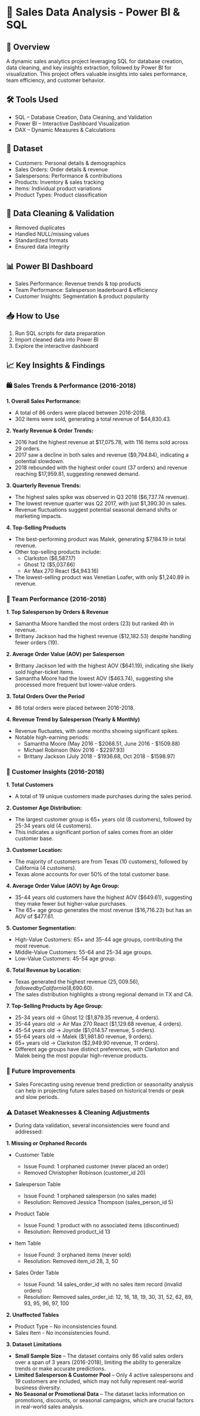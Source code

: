 # 📌 Sales Data Analysis - Power BI & SQL

## 📖 Overview
A dynamic sales analytics project leveraging SQL for database creation, data cleaning, and key insights extraction, followed by Power BI for visualization. This project offers valuable insights into sales performance, team efficiency, and customer behavior.

## 🛠️ Tools Used

- SQL – Database Creation, Data Cleaning, and Validation
- Power BI – Interactive Dashboard Visualization  
- DAX – Dynamic Measures & Calculations  

## 📂 Dataset
- Customers: Personal details & demographics  
- Sales Orders: Order details & revenue  
- Salespersons: Performance & contributions  
- Products: Inventory & sales tracking  
- Items: Individual product variations  
- Product Types: Product classification  

## 🔎 Data Cleaning & Validation
- Removed duplicates  
- Handled NULL/missing values  
- Standardized formats  
- Ensured data integrity  

## 📊 Power BI Dashboard
- Sales Performance: Revenue trends & top products  
- Team Performance: Salesperson leaderboard & efficiency  
- Customer Insights: Segmentation & product popularity  

## 📥 How to Use
1. Run SQL scripts for data preparation  
2. Import cleaned data into Power BI  
3. Explore the interactive dashboard  

## 📈 Key Insights & Findings
### 🛍️ Sales Trends & Performance (2016-2018)
**1. Overall Sales Performance:**
  - A total of 86 orders were placed between 2016-2018.  
  - 302 items were sold, generating a total revenue of $44,830.43.  

**2. Yearly Revenue & Order Trends:**  
  - 2016 had the highest revenue at $17,075.78, with 116 items sold across 29 orders.  
  - 2017 saw a decline in both sales and revenue ($9,794.84), indicating a potential slowdown.  
  - 2018 rebounded with the highest order count (37 orders) and revenue reaching $17,959.81, suggesting renewed demand.

**3. Quarterly Revenue Trends:**  
  - The highest sales spike was observed in Q3 2018 ($6,737.74 revenue).  
  - The lowest revenue quarter was Q2 2017, with just $1,390.30 in sales.  
  - Revenue fluctuations suggest potential seasonal demand shifts or marketing impacts.

**4. Top-Selling Products**  
- The best-performing product was Malek, generating $7,184.19 in total revenue.  
- Other top-selling products include:  
  - Clarkston ($6,587.17)  
  - Ghost 12 ($5,037.66)  
  - Air Max 270 React ($4,943.16)  
- The lowest-selling product was Venetian Loafer, with only $1,240.89 in revenue.  

### :information_desk_person: Team Performance (2016-2018)
**1. Top Salesperson by Orders & Revenue**
  - Samantha Moore handled the most orders (23) but ranked 4th in revenue.  
  - Brittany Jackson had the highest revenue ($12,182.53) despite handling fewer orders (19).

**2. Average Order Value (AOV) per Salesperson**
  - Brittany Jackson led with the highest AOV ($641.19), indicating she likely sold higher-ticket items.  
  - Samantha Moore had the lowest AOV ($463.74), suggesting she processed more frequent but lower-value orders.

**3. Total Orders Over the Period**
  - 86 total orders were placed between 2016-2018.

**4. Revenue Trend by Salesperson (Yearly & Monthly)**
  - Revenue fluctuates, with some months showing significant spikes.
  - Notable high-earning periods:
    - Samantha Moore (May 2016 - $2068.51, June 2016 - $1509.88)
    - Michael Robinson (Nov 2016 - $2297.93)
    - Brittany Jackson (July 2018 - $1936.68, Oct 2018 - $1598.97)
  
### 🛒 Customer Insights (2016-2018)

**1. Total Customers**
  - A total of 19 unique customers made purchases during the sales period.

**2. Customer Age Distribution:**
  - The largest customer group is 65+ years old (8 customers), followed by 25-34 years old (4 customers).  
  - This indicates a significant portion of sales comes from an older customer base.

**3. Customer Location:**
  - The majority of customers are from Texas (10 customers), followed by California (4 customers).  
  - Texas alone accounts for over 50% of the total customer base.

**4. Average Order Value (AOV) by Age Group:**
  - 35-44 years old customers have the highest AOV ($649.61), suggesting they make fewer but higher-value purchases.
  - The 65+ age group generates the most revenue ($16,716.23) but has an AOV of $477.61.

**5. Customer Segmentation:**
  - High-Value Customers: 65+ and 35-44 age groups, contributing the most revenue.
  - Middle-Value Customers: 55-64 and 25-34 age groups.
  - Low-Value Customers: 45-54 age group.

**6. Total Revenue by Location:**
  - Texas generated the highest revenue ($25,009.56), followed by California ($8,690.60).
  - The sales distribution highlights a strong regional demand in TX and CA.

**7. Top-Selling Products by Age Group:**
  - 25-34 years old → Ghost 12 ($1,879.35 revenue, 4 orders).
  - 35-44 years old → Air Max 270 React ($1,129.68 revenue, 4 orders).
  - 45-54 years old → Joyride ($1,014.57 revenue, 5 orders).
  - 55-64 years old → Malek ($1,981.80 revenue, 9 orders).
  - 65+ years old → Clarkston ($2,949.90 revenue, 11 orders).
  - Different age groups have distinct preferences, with Clarkston and Malek being the most popular high-revenue products.


### 📌 Future Improvements
- Sales Forecasting using revenue trend prediction or seasonality analysis can help in projecting future sales based on historical trends  or peak and slow periods.


### ⚠️ Dataset Weaknesses & Cleaning Adjustments
- During data validation, several inconsistencies were found and addressed:

**1️. Missing or Orphaned Records**
- Customer Table
  - Issue Found: 1 orphaned customer (never placed an order)
  - Removed Christopher Robinson (customer_id 20)
  
- Salesperson Table
  - Issue Found: 1 orphaned salesperson (no sales made)
  - Resolution: Removed Jessica Thompson (sales_person_id 5)
    
- Product Table
  - Issue Found: 1 product with no associated items (discontinued)
  - Resolution: Removed product_id 13
    
- Item Table
  - Issue Found: 3 orphaned items (never sold)
  - Resolution: Removed item_id 28, 3, 50
    
- Sales Order Table
  - Issue Found: 14 sales_order_id with no sales item record (invalid orders)
  - Resolution: Removed sales_order_id: 12, 16, 18, 19, 30, 31, 52, 62, 89, 93, 95, 96, 97, 100 

**2️. Unaffected Tables**
- Product Type – No inconsistencies found.  
- Sales Item - No inconsistencies found.

**3️. Dataset Limitations**
- **Small Sample Size** – The dataset contains only 86 valid sales orders over a span of 3 years (2016-2018), limiting the ability to generalize trends or make accurate predictions.
- **Limited Salesperson & Customer Pool** – Only 4 active salespersons and 19 customers are included, which may not fully represent real-world business diversity.
- **No Seasonal or Promotional Data** – The dataset lacks information on promotions, discounts, or seasonal campaigns, which are crucial factors in real-world sales analysis.

